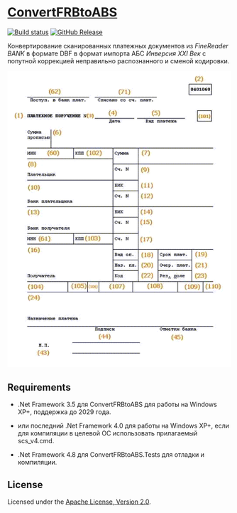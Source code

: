 # [ConvertFRBtoABS]

[![Build status]][appveyor]
[![GitHub Release]][releases]

Конвертирование сканированных платежных документов из *FineReader BANK* 
в формате DBF в формат импорта АБС *Инверсия XXI Век* с попутной коррекцией 
неправильно распознанного и сменой кодировки.

![Рабочее окно приложения]

## Requirements

- .Net Framework 3.5 для ConvertFRBtoABS для работы на Windows XP+,
поддержка до 2029 года.

- или последний .Net Framework 4.0 для работы на Windows XP+,
если для компиляции в целевой ОС использовать прилагаемый scs_v4.cmd.

- .Net Framework 4.8 для ConvertFRBtoABS.Tests для отладки и компиляции.

## License

Licensed under the [Apache License, Version 2.0].

[ConvertFRBtoABS]: http://diev.github.io/ConvertFRBtoABS/
[Apache License, Version 2.0]: LICENSE

[appveyor]: https://ci.appveyor.com/project/diev/convertfrbtoabs
[releases]: https://github.com/diev/ConvertFRBtoABS/releases/latest

[Build status]: https://ci.appveyor.com/api/projects/status/tjajducaps0g7wsd?svg=true
[GitHub Release]: https://img.shields.io/github/release/diev/ConvertFRBtoABS.svg

[Рабочее окно приложения]: docs/assets/images/plategka.gif
